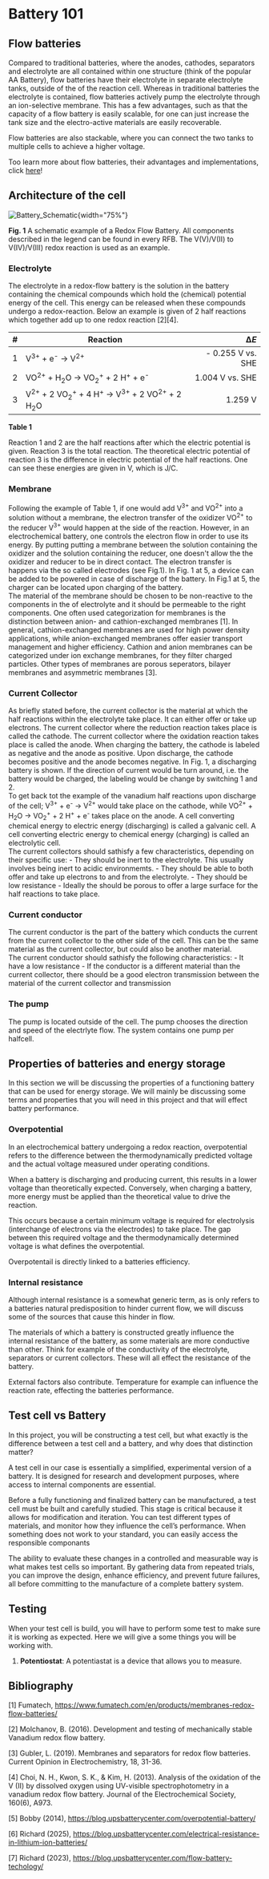 # Battery 101

## Flow batteries

Compared to traditional batteries, where the anodes, cathodes, separators and electrolyte are all contained within one structure (think of the popular AA Battery), flow batteries have their electrolyte in separate electrolyte tanks, outside of the of the reaction cell. Whereas in traditional batteries the electrolyte is contained, flow batteries actively pump the electrolyte through an ion-selective membrane. This has a few advantages, such as that the capacity of a flow battery is easily scalable, for one can just increase the tank size and the electro-active materials are easily recoverable.

Flow batteries are also stackable, where you can connect the two tanks to multiple cells to achieve a higher voltage.

Too learn more about flow batteries, their advantages and implementations, click [here](https://fbrc.dev/faq.html)!

## Architecture of the cell

![Battery_Schematic](Images/FullBatteryBluePrint.png){width="75%"}

**Fig. 1** A schematic example of a Redox Flow Battery. All components described in the legend can be found in every RFB. The V(V)/V(II) to V(IV)/V(III) redox reaction is used as an example.

### Electrolyte

The electrolyte in a redox-flow battery is the solution in the battery containing the chemical compounds which hold the (chemical) potential energy of the cell. This energy can be released when these compounds undergo a redox-reaction. Below an example is given of 2 half reactions which together add up to one redox reaction \[2\]\[4\].

| \# | Reaction | Δ*E* |
|------------------------|------------------------|-----------------------:|
| 1 | V<sup>3+</sup> + e<sup>-</sup> → V<sup>2+</sup> | \- 0.255 V vs. SHE |
| 2 | VO<sup>2+</sup> + H<sub>2</sub>O → VO<sub>2</sub><sup>+</sup> + 2 H<sup>+</sup> + e<sup>-</sup> | 1.004 V vs. SHE |
| 3 | V<sup>2+</sup> + 2 VO<sub>2</sub><sup>+</sup> + 4 H<sup>+</sup> → V<sup>3+</sup> + 2 VO<sup>2+</sup> + 2 H<sub>2</sub>O | 1.259 V |

**Table 1**

Reaction 1 and 2 are the half reactions after which the electric potential is given. Reaction 3 is the total reaction. The theoretical electric potential of reaction 3 is the difference in electric potential of the half reactions. One can see these energies are given in V, which is J/C.

### Membrane

Following the example of Table 1, if one would add V<sup>3+</sup> and VO<sup>2+</sup> into a solution without a membrane, the electron transfer of the oxidizer VO<sup>2+</sup> to the reducer V<sup>3+</sup> would happen at the side of the reaction. However, in an electrochemical battery, one controls the electron flow in order to use its energy. By putting putting a membrane between the solution containing the oxidizer and the solution containing the reducer, one doesn't allow the the oxidizer and reducer to be in direct contact. The electron transfer is happens via the so called electrodes (see Fig.1). In Fig. 1 at 5, a device can be added to be powered in case of discharge of the battery. In Fig.1 at 5, the charger can be located upon charging of the battery.\
The material of the membrane should be chosen to be non-reactive to the components in the of electrolyte and it should be permeable to the right components. One often used categorization for membranes is the distinction between anion- and cathion-exchanged membranes \[1\]. In general, cathion-exchanged membranes are used for high power density applications, while anion-exchanged membranes offer easier transport management and higher efficiency. Cathion and anion membranes can be categorized under ion exchange membranes, for they filter charged particles. Other types of membranes are porous seperators, bilayer membranes and asymmetric membranes \[3\].

### Current Collector

As briefly stated before, the current collector is the material at which the half reactions within the electrolyte take place. It can either offer or take up electrons. The current collector where the reduction reaction takes place is called the cathode. The current collector where the oxidation reaction takes place is called the anode. When charging the battery, the cathode is labeled as negative and the anode as positive. Upon discharge, the cathode becomes positive and the anode becomes negative. In Fig. 1, a discharging battery is shown. If the direction of current would be turn around, i.e. the battery would be charged, the labeling would be change by switching 1 and 2.\
To get back tot the example of the vanadium half reactions upon discharge of the cell; V<sup>3+</sup> + e<sup>-</sup> → V<sup>2+</sup> would take place on the cathode, while VO<sup>2+</sup> + H<sub>2</sub>O → VO<sub>2</sub><sup>+</sup> + 2 H<sup>+</sup> + e<sup>-</sup> takes place on the anode. A cell converting chemical energy to electric energy (discharging) is called a galvanic cell. A cell converting electric energy to chemical energy (charging) is called an electrolytic cell.\
The current collectors should sathisfy a few characteristics, depending on their specific use: - They should be inert to the electrolyte. This usually involves being inert to acidic environmemts. - They should be able to both offer and take up electrons to and from the electrolyte. - They should be low resistance - Ideally the should be porous to offer a large surface for the half reactions to take place.

### Current conductor

The current conductor is the part of the battery which conducts the current from the current collector to the other side of the cell. This can be the same material as the current collector, but could also be another material.\
The current conductor should sathisfy the following characteristics: - It have a low resistance - If the conductor is a different material than the current collector, there should be a good electron transmission between the material of the current collector and transmission

### The pump

The pump is located outside of the cell. The pump chooses the direction and speed of the electrlyte flow. The system contains one pump per halfcell.

## Properties of batteries and energy storage

In this section we will be discussing the properties of a functioning battery that can be used for energy storage. We will mainly be discussing some terms and properties that you will need in this project and that will effect battery performance.

### Overpotential

In an electrochemical battery undergoing a redox reaction, overpotential refers to the difference between the thermodynamically predicted voltage and the actual voltage measured under operating conditions.

When a battery is discharging and producing current, this results in a lower voltage than theoretically expected. Conversely, when charging a battery, more energy must be applied than the theoretical value to drive the reaction.

This occurs because a certain minimum voltage is required for electrolysis (interchange of electrons via the electrodes) to take place. The gap between this required voltage and the thermodynamically determined voltage is what defines the overpotential.

Overpotentail is directly linked to a batteries efficiency.

### Internal resistance

Although internal resistance is a somewhat generic term, as is only refers to a batteries natural predisposition to hinder current flow, we will discuss some of the sources that cause this hinder in flow.

The materials of which a battery is constructed greatly influence the internal resistance of the battery, as some materials are more conductive than other. Think for example of the conductivity of the electrolyte, separators or current collectors. These will all effect the resistance of the battery.

External factors also contribute. Temperature for example can influence the reaction rate, effecting the batteries performance.

## Test cell vs Battery

In this project, you will be constructing a test cell, but what exactly is the difference between a test cell and a battery, and why does that distinction matter?

A test cell in our case is essentially a simplified, experimental version of a battery. It is designed for research and development purposes, where access to internal components are essential.

Before a fully functioning and finalized battery can be manufactured, a test cell must be built and carefully studied. This stage is critical because it allows for modification and iteration. You can test different types of materials, and monitor how they influence the cell’s performance. When something does not work to your standard, you can easily access the responsible componants

The ability to evaluate these changes in a controlled and measurable way is what makes test cells so important. By gathering data from repeated trials, you can improve the design, enhance efficiency, and prevent future failures, all before committing to the manufacture of a complete battery system.

## Testing

When your test cell is build, you will have to perform some test to make sure it is working as expected. Here we will give a some things you will be working with.

1.  **Potentiostat**: A potentiastat is a device that allows you to measure.

## Bibliography

\[1\] Fumatech, https://www.fumatech.com/en/products/membranes-redox-flow-batteries/

\[2\] Molchanov, B. (2016). Development and testing of mechanically stable Vanadium redox flow battery.

\[3\] Gubler, L. (2019). Membranes and separators for redox flow batteries. Current Opinion in Electrochemistry, 18, 31-36.

\[4\] Choi, N. H., Kwon, S. K., & Kim, H. (2013). Analysis of the oxidation of the V (II) by dissolved oxygen using UV-visible spectrophotometry in a vanadium redox flow battery. Journal of the Electrochemical Society, 160(6), A973.

\[5\] Bobby (2014), https://blog.upsbatterycenter.com/overpotential-battery/

\[6\] Richard (2025), https://blog.upsbatterycenter.com/electrical-resistance-in-lithium-ion-batteries/

\[7\] Richard (2023), https://blog.upsbatterycenter.com/flow-battery-techology/
